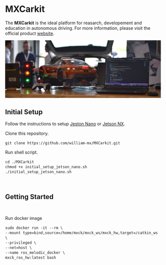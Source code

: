 # MXCarkit

The **MXCarkit** is the ideal platform for reasarch, developement and education in autonomous driving. For more information, please visit the official product [website](https://mdynamix.de/mx-academy-training/mxcarkit/).

<img src="images/mxcarkit_setup.jpeg" title="MXCarkit" width="1000">

</br>

## Initial Setup
Follow the instructions to setup [Jeston Nano](https://developer.nvidia.com/embedded/learn/get-started-jetson-nano-devkit) or [Jetson NX](https://developer.nvidia.com/embedded/learn/get-started-jetson-xavier-nx-devkit).

Clone this repository.
```
git clone https://github.com/william-mx/MXCarkit.git
```

Run shell script.
```
cd ./MXCarkit
chmod +x initial_setup_jetson_nano.sh
./initial_setup_jetson_nano.sh
```

</br>

## Getting Started

</br>

Run docker image
```
sudo docker run -it --rm \
--mount type=bind,source=/home/mxck/mxck_ws/mxck_hw,target=/catkin_ws \
--privileged \
--net=host \
--name ros_melodic_docker \
mxck_ros_hw:latest bash
```



